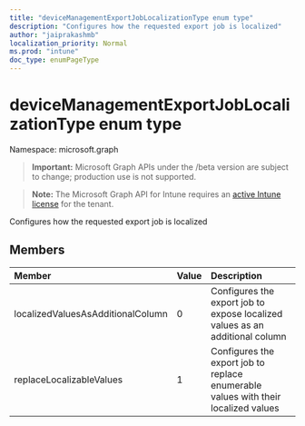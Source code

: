 ```yaml
---
title: "deviceManagementExportJobLocalizationType enum type"
description: "Configures how the requested export job is localized"
author: "jaiprakashmb"
localization_priority: Normal
ms.prod: "intune"
doc_type: enumPageType
---
```


# deviceManagementExportJobLocalizationType enum type

Namespace: microsoft.graph

> **Important:** Microsoft Graph APIs under the /beta version are subject to change; production use is not supported.

> **Note:** The Microsoft Graph API for Intune requires an [active Intune license](https://go.microsoft.com/fwlink/?linkid=839381) for the tenant.

Configures how the requested export job is localized

## Members
|Member|Value|Description|
|:---|:---|:---|
|localizedValuesAsAdditionalColumn|0|Configures the export job to expose localized values as an additional column|
|replaceLocalizableValues|1|Configures the export job to replace enumerable values with their localized values|






